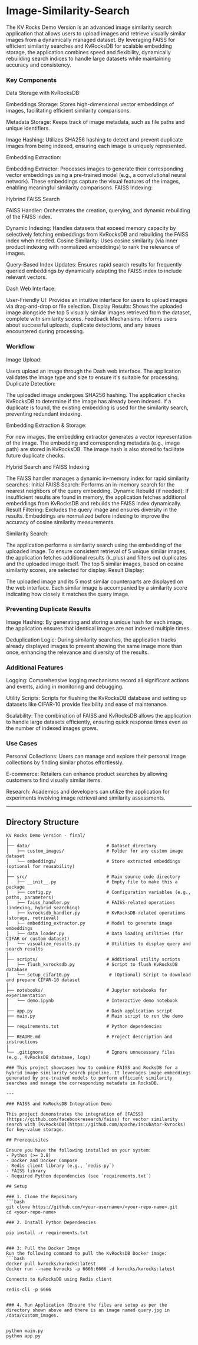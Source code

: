 # Image-Similarity-Search



The KV Rocks Demo Version is an advanced image similarity search application that allows users to upload images and retrieve visually similar images from a dynamically managed dataset. By leveraging FAISS for efficient similarity searches and KvRocksDB for scalable embedding storage, the application combines speed and flexibility, dynamically rebuilding search indices to handle large datasets while maintaining accuracy and consistency.



### Key Components
Data Storage with KvRocksDB:

  Embeddings Storage: Stores high-dimensional vector embeddings of images, facilitating efficient similarity comparisons.

  Metadata Storage: Keeps track of image metadata, such as file paths and unique identifiers.

  Image Hashing: Utilizes SHA256 hashing to detect and prevent duplicate images from being indexed, ensuring each image is uniquely represented.

Embedding Extraction:

  Embedding Extractor: Processes images to generate their corresponding vector embeddings using a pre-trained model (e.g., a convolutional neural network). These embeddings capture the visual features of the images, enabling meaningful similarity comparisons.
  FAISS Indexing:

Hybrind FAISS Search
  
  FAISS Handler: Orchestrates the creation, querying, and dynamic rebuilding of the FAISS index.
    
  Dynamic Indexing: Handles datasets that exceed memory capacity by selectively fetching embeddings from KvRocksDB and rebuilding the FAISS index when needed.
  Cosine Similarity: Uses cosine similarity (via inner product indexing with normalized embeddings) to rank the relevance of images.
  
  Query-Based Index Updates: Ensures rapid search results for frequently queried embeddings by dynamically adapting the FAISS index to include relevant vectors.



Dash Web Interface:

User-Friendly UI: Provides an intuitive interface for users to upload images via drag-and-drop or file selection.
Display Results: Shows the uploaded image alongside the top 5 visually similar images retrieved from the dataset, complete with similarity scores.
Feedback Mechanisms: Informs users about successful uploads, duplicate detections, and any issues encountered during processing.


### Workflow

Image Upload:

Users upload an image through the Dash web interface.
The application validates the image type and size to ensure it's suitable for processing.
Duplicate Detection:

The uploaded image undergoes SHA256 hashing.
The application checks KvRocksDB to determine if the image has already been indexed.
If a duplicate is found, the existing embedding is used for the similarity search, preventing redundant indexing.

Embedding Extraction & Storage:

For new images, the embedding extractor generates a vector representation of the image.
The embedding and corresponding metadata (e.g., image path) are stored in KvRocksDB.
The image hash is also stored to facilitate future duplicate checks.

Hybrid Search and FAISS Indexing

  The FAISS handler manages a dynamic in-memory index for rapid similarity searches:
    Initial FAISS Search:
      Performs an in-memory search for the nearest neighbors of the query embedding.
    Dynamic Rebuild (if needed):
      If insufficient results are found in memory, the application fetches additional embeddings from KvRocksDB and rebuilds the FAISS index dynamically.
    Result Filtering:
      Excludes the query image and ensures diversity in the results.
  Embeddings are normalized before indexing to improve the accuracy of cosine similarity measurements.

Similarity Search:

The application performs a similarity search using the embedding of the uploaded image.
To ensure consistent retrieval of 5 unique similar images, the application fetches additional results (k_plus) and filters out duplicates and the uploaded image itself.
The top 5 similar images, based on cosine similarity scores, are selected for display.
Result Display:

The uploaded image and its 5 most similar counterparts are displayed on the web interface.
Each similar image is accompanied by a similarity score indicating how closely it matches the query image.

### Preventing Duplicate Results

Image Hashing: By generating and storing a unique hash for each image, the application ensures that identical images are not indexed multiple times.

Deduplication Logic: During similarity searches, the application tracks already displayed images to prevent showing the same image more than once, enhancing the relevance and diversity of the results.

### Additional Features

Logging: Comprehensive logging mechanisms record all significant actions and events, aiding in monitoring and debugging.

Utility Scripts: Scripts for flushing the KvRocksDB database and setting up datasets like CIFAR-10 provide flexibility and ease of maintenance.

Scalability: The combination of FAISS and KvRocksDB allows the application to handle large datasets efficiently, ensuring quick response times even as the number of indexed images grows.

### Use Cases

Personal Collections: Users can manage and explore their personal image collections by finding similar photos effortlessly.

E-commerce: Retailers can enhance product searches by allowing customers to find visually similar items.

Research: Academics and developers can utilize the application for experiments involving image retrieval and similarity assessments.

---

## Directory Structure

```plaintext
KV Rocks Demo Version - final/
│
├── data/                             # Dataset directory
│   ├── custom_images/                # Folder for any custom image dataset
│   └── embeddings/                   # Store extracted embeddings (optional for reusability)
│
├── src/                              # Main source code directory
│   ├── __init__.py                   # Empty file to make this a package
│   ├── config.py                     # Configuration variables (e.g., paths, parameters)
│   ├── faiss_handler.py              # FAISS-related operations (indexing, hybrid searching)
│   ├── kvrocksdb_handler.py          # KvRocksDB-related operations (storage, retrieval)
│   ├── embedding_extractor.py        # Model to generate image embeddings
│   ├── data_loader.py                # Data loading utilities (for CIFAR or custom dataset)
│   └── visualize_results.py          # Utilities to display query and search results
│
├── scripts/                          # Additional utility scripts
│   ├── flush_kvrocksdb.py            # Script to flush KvRocksDB database
│   └── setup_cifar10.py               # (Optional) Script to download and prepare CIFAR-10 dataset
│
├── notebooks/                        # Jupyter notebooks for experimentation
│   └── demo.ipynb                    # Interactive demo notebook
│
├── app.py                            # Dash application script
├── main.py                           # Main script to run the demo
│
├── requirements.txt                  # Python dependencies
│
├── README.md                         # Project description and instructions
│
└── .gitignore                        # Ignore unnecessary files (e.g., KvRocksDB database, logs)

### This project showcases how to combine FAISS and RocksDB for a hybrid image similarity search pipeline. It leverages image embeddings generated by pre-trained models to perform efficient similarity searches and manage the corresponding metadata in RocksDB.

---

### FAISS and KvRocksDB Integration Demo

This project demonstrates the integration of [FAISS](https://github.com/facebookresearch/faiss) for vector similarity search with [KvRocksDB](https://github.com/apache/incubator-kvrocks) for key-value storage.

## Prerequisites

Ensure you have the following installed on your system:
- Python (>= 3.8)
- Docker and Docker Compose
- Redis client library (e.g., `redis-py`)
- FAISS library
- Required Python dependencies (see `requirements.txt`)

## Setup

### 1. Clone the Repository
```bash
git clone https://github.com/<your-username>/<your-repo-name>.git
cd <your-repo-name>

### 2. Install Python Dependencies

pip install -r requirements.txt


### 3: Pull the Docker Image
Run the following command to pull the KvRocksDB Docker image:
```bash
docker pull kvrocks/kvrocks:latest
docker run --name kvrocks -p 6666:6666 -d kvrocks/kvrocks:latest

Connecto to KvRocksDB using Redis client

redis-cli -p 6666


### 4. Run Application (Ensure the files are setup as per the directory shown above and there is an image named query.jpg in /data/custom_images.


python main.py
python app.py

